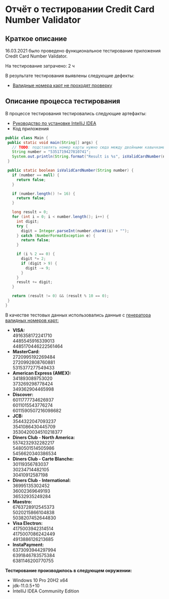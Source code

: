 # Отчёт о тестировании Credit Card Number Validator #
## Краткое описание
16.03.2021 было проведено функциональное тестирование приложения Credit Card Number Validator.

На тестирование затрачено: 2 ч

В результате тестирования выявлены следующие дефекты:

* [Валидные номера карт не проходят проверку](https://github.com/svetlanachudesnova/Credit-Card-Number-Validator/issues/1)

## Описание процесса тестирования
В процессе тестирования тестировались следующие артефакты:
* [Руководство по установке IntelliJ IDEA](https://github.com/netology-code/javaqa-homeworks/blob/master/intro/idea.md)
* Код приложения 
 ```java
public class Main {
  public static void main(String[] args) {
    // TODO: подставлять номер карты нужно сюда между двойными кавычками, без пробелов
    String number = "5351719427810741";
    System.out.println(String.format("Result is %s", isValidCardNumber(number) ? "OK" : "FAIL"));
  }

  public static boolean isValidCardNumber(String number) {
    if (number == null) {
      return false;
    }

    if (number.length() != 16) {
      return false;
    }

    long result = 0;
    for (int i = 0; i < number.length(); i++) {
      int digit;
      try {
        digit = Integer.parseInt(number.charAt(i) + "");
      } catch (NumberFormatException e) {
        return false;
      }

      if (i % 2 == 0) {
        digit *= 2;
        if (digit > 9) {
          digit -= 9;
        }
      }
      result += digit;
    }

    return (result != 0) && (result % 10 == 0);
  }
}
```

В качестве тестовых данных использовались данные с [генератора валидных номеров карт:](https://www.freeformatter.com/credit-card-number-generator-validator.html)

* **VISA:**
<br>4916358172241710
<br>4485545916339013
<br>4485170446222561464
* **MasterCard:**
<br>2720995192269484
<br>2720992808760881
<br>5315377277549433
* **American Express (AMEX):**
<br>341893089753020
<br>373269298778424
<br>349362904465998
* **Discover:**
<br>6011777734626937
<br>6011015543776274
<br>6011590507216098682
* **JCB:**
<br>3544322047093237
<br>3541086430445709
<br>3530420034510218377
* **Diners Club - North America:**
<br>5574232932282217
<br>5480501514505986
<br>5456620340386534
* **Diners Club - Carte Blanche:**
<br>30119356783037
<br>30234714482105
<br>30410912587198
* **Diners Club - International:**
<br>36995135302452
<br>36002369649193
<br>36532935249284
* **Maestro:**
<br>6763728912545373
<br>5020215866104838
<br>5038207452644830
* **Visa Electron:**
<br>4175003942314514
<br>4175007086242449
<br>4913886126213685
* **InstaPayment:**
<br>6373093944297994
<br>6391846783575384
<br>6381146200770755

**Тестирование производилось в следующем окружении:**
* Windows 10 Pro 20H2 x64
* jdk-11.0.5+10
* IntelliJ IDEA Communiity Edition